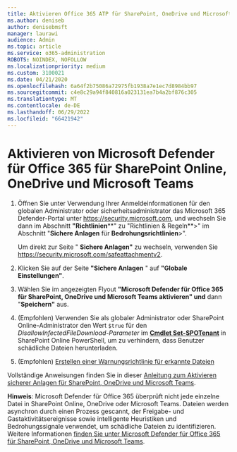 ```yaml
---
title: Aktivieren Office 365 ATP für SharePoint, OneDrive und Microsoft Teams
ms.author: deniseb
author: denisebmsft
manager: laurawi
audience: Admin
ms.topic: article
ms.service: o365-administration
ROBOTS: NOINDEX, NOFOLLOW
ms.localizationpriority: medium
ms.custom: 3100021
ms.date: 04/21/2020
ms.openlocfilehash: 6a64f2b75086a72975fb1938a7e1ec7d8984bb97
ms.sourcegitcommit: c4e8c29a94f840816a023131ea7b4a2bf876c305
ms.translationtype: MT
ms.contentlocale: de-DE
ms.lasthandoff: 06/29/2022
ms.locfileid: "66421942"
---
```

# <a name="enable-microsoft-defender-for-office-365-for-sharepoint-online-onedrive-and-microsoft-teams"></a>Aktivieren von Microsoft Defender für Office 365 für SharePoint Online, OneDrive und Microsoft Teams

1. Öffnen Sie unter Verwendung Ihrer Anmeldeinformationen für den globalen Administrator oder sicherheitsadministrator das Microsoft 365 Defender-Portal unter <https://security.microsoft.com>, und wechseln Sie dann im Abschnitt **"Richtlinien****" zu "Richtlinien & Regeln**\>" im Abschnitt "**Sichere Anlagen** für **Bedrohungsrichtlinien**\>".

   Um direkt zur Seite " **Sichere Anlagen"** zu wechseln, verwenden Sie <https://security.microsoft.com/safeattachmentv2>.

2. Klicken Sie auf der Seite **"Sichere Anlagen** " auf **"Globale Einstellungen"**.
3. Wählen Sie im angezeigten Flyout **"Microsoft Defender für Office 365 für SharePoint, OneDrive und Microsoft Teams aktivieren" und** dann "**Speichern"** aus.
4. (Empfohlen) Verwenden Sie als globaler Administrator oder SharePoint Online-Administrator den Wert `$true` für den *DisallowInfectedFileDownload-Parameter* im **[Cmdlet Set-SPOTenant](https://docs.microsoft.com/powershell/module/sharepoint-online/Set-SPOTenant)** in SharePoint Online PowerShell, um zu verhindern, dass Benutzer schädliche Dateien herunterladen.
5. (Empfohlen) [Erstellen einer Warnungsrichtlinie für erkannte Dateien](https://docs.microsoft.com/microsoft-365/security/office-365-security/turn-on-mdo-for-spo-odb-and-teams#step-3-recommended-use-the-microsoft-365-defender-portal-to-create-an-alert-policy-for-detected-files)

Vollständige Anweisungen finden Sie in dieser [Anleitung zum Aktivieren sicherer Anlagen für SharePoint, OneDrive und Microsoft Teams](https://docs.microsoft.com/microsoft-365/security/office-365-security/turn-on-mdo-for-spo-odb-and-teams).

**Hinweis**: Microsoft Defender für Office 365 überprüft nicht jede einzelne Datei in SharePoint Online, OneDrive oder Microsoft Teams. Dateien werden asynchron durch einen Prozess gescannt, der Freigabe- und Gastaktivitätsereignisse sowie intelligente Heuristiken und Bedrohungssignale verwendet, um schädliche Dateien zu identifizieren. Weitere Informationen [finden Sie unter Microsoft Defender für Office 365 für SharePoint, OneDrive und Microsoft Teams](https://docs.microsoft.com/microsoft-365/security/office-365-security/atp-for-spo-odb-and-teams).
